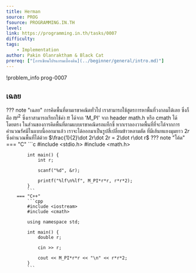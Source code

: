 ```yaml
---
title: Herman
source: PROG
fsource: PROGRAMMING.IN.TH
level:
link: https://programming.in.th/tasks/0007
difficulty: 
tags: 
    - Implementation
author: Pakin Olanraktham & Black Cat
prereq: ["[การเขียนโปรแกรมเบื้องต้น](../beginner/general/intro.md)"]
---
```


!problem_info prog-0007

## เฉลย

??? note "เฉลย"
    การคิดพื้นที่ตามเรขาคณิตทั่วไป เราสามารถใช้สูตรการหาพื้นที่วงกลมได้เลย ซึ่งก็คือ $\pi\dot r^{2}$ ซึ่งเราสามารถเรียกใช้ค่า $\pi$ ได้จาก 'M_PI' จาก header math.h หรือ cmath ได้โดยตรง
    ในส่วนของการคิดพื้นที่ตามแบบเรขาคณิดรถแท็กซี่ หากเราลองวาดพื้นที่ที่จะได้จากการคำนวณรัศมีในแบบนี้ออกมาแล้ว เราจะได้ออกมาเป็นรูปสี่เปลี่ยมข้าวหลามตัด ที่มีเส้นทแยงมุมยาว $2r$ ซึ่งคำนวณพื้นที่ได้ด้วย $\frac{1}{2}\dot 2r\dot 2r = 2\dot r\dot r$
    ??? note "โค้ด"
        === "C"
            ```c
            #include <stdio.h>
            #include <math.h>

            int main() {
                int r;

                scanf("%d", &r);

                printf("%lf\n%lf", M_PI*r*r, r*r*2);
            }
            ```
        === "C++"
            ```cpp
            #include <iostream>
            #include <cmath>

            using namespace std;

            int main() {
                double r;

                cin >> r;

                cout << M_PI*r*r << "\n" << r*r*2;
            }
            ```
